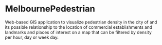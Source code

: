 # MelbournePedestrian
Web-based GIS application to visualize pedestrian density in the city of and its possible relationship to the location of commercial establishments and landmarks and places of interest on a map that can be filtered by density per hour, day or week day.
